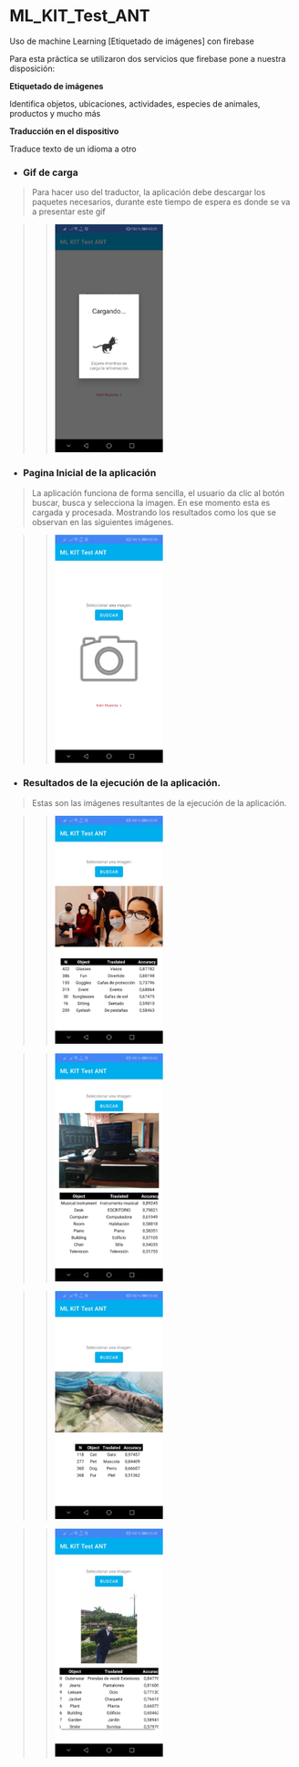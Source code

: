 # ML_KIT_Test_ANT
Uso de machine Learning [Etiquetado de imágenes] con firebase

Para esta práctica se utilizaron dos servicios que firebase pone a nuestra disposición:

**Etiquetado de imágenes**

Identifica objetos, ubicaciones, actividades, especies de animales, productos y mucho más
 
**Traducción en el dispositivo**

Traduce texto de un idioma a otro

* ### Gif de carga

> Para hacer uso del traductor, la aplicación debe descargar los paquetes necesarios, durante este tiempo de espera es donde se va a presentar este gif


>><img src="https://raw.githubusercontent.com/ANTHONYPACHAY/ML_KIT_Test_ANT/master/app/src/main/res/drawable/esperando.png?raw=true" alt="esperando" Height="400"/>

* ### Pagina Inicial de la aplicación

> La aplicación funciona de forma sencilla, el usuario da clic al botón buscar, busca y selecciona la imagen. En ese momento esta es cargada y procesada. Mostrando los resultados como los que se observan en las siguientes imágenes.

>><img src="https://raw.githubusercontent.com/ANTHONYPACHAY/ML_KIT_Test_ANT/master/app/src/main/res/drawable/inicio.png?raw=true" alt="inicio" Height="400"/>


* ### Resultados de la ejecución de la aplicación.

> Estas son las imágenes resultantes de la ejecución de la aplicación.

>><img src="https://raw.githubusercontent.com/ANTHONYPACHAY/ML_KIT_Test_ANT/master/app/src/main/res/drawable/amigos.png?raw=true" alt="amigos" Height="400"/>


>><img src="https://raw.githubusercontent.com/ANTHONYPACHAY/ML_KIT_Test_ANT/master/app/src/main/res/drawable/areatrabajo.png?raw=true" alt="areatrabajo" Height="400"/>


>><img src="https://raw.githubusercontent.com/ANTHONYPACHAY/ML_KIT_Test_ANT/master/app/src/main/res/drawable/gataacostada.png?raw=true" alt="gataacostada" Height="400"/>

>><img src="https://raw.githubusercontent.com/ANTHONYPACHAY/ML_KIT_Test_ANT/master/app/src/main/res/drawable/serlfieee.png?raw=true" alt="serlfieee" Height="400"/>
